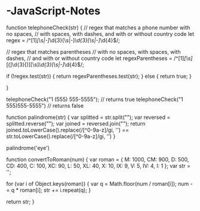 # -JavaScript-Notes


function telephoneCheck(str) {
  // regex that matches a phone number with no spaces,
  // with spaces, with dashes, and with or without country code
  let regex = /^[1]*[\s|-]*\d{3}[\s|-]*\d{3}[\s|-]*\d{4}$/;

  // regex that matches parentheses
  // with no spaces, with spaces, with dashes,
  // and with or without country code
  let regexParentheses = /^[1]*[\s]*[(]\d{3}[)][\s]*\d{3}[\s|-]*\d{4}$/;

  if (!regex.test(str)) {
    return regexParentheses.test(str);
  } else {
    return true;
  }

}

telephoneCheck("1 (555) 555-5555"); // returns true
telephoneCheck("1 555)555-5555") // returns false


function palindrome(str) {
    var splitted = str.split("");
 var reversed = splitted.reverse("");
 var joined = reversed.join("");
 return joined.toLowerCase().replace(/[^0-9a-z]/gi, '') == str.toLowerCase().replace(/[^0-9a-z]/gi, '')
}

palindrome('eye')

function convertToRoman(num) {
  var roman = {
    M: 1000,
    CM: 900,
    D: 500,
    CD: 400,
    C: 100,
    XC: 90,
    L: 50,
    XL: 40,
    X: 10,
    IX: 9,
    V: 5,
    IV: 4,
    I: 1
  };
  var str = '';

  for (var i of Object.keys(roman)) {
    var q = Math.floor(num / roman[i]);
    num -= q * roman[i];
    str += i.repeat(q);
  }

  return str;
}
